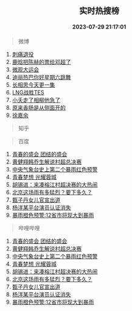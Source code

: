 <div align="center"><h2>实时热搜榜</h2><h4>2023-07-29 21:17:01</h4></div>

> 微博  

1. [刺痛退役](https://s.weibo.com/weibo?q=%23%E5%88%BA%E7%97%9B%E9%80%80%E5%BD%B9%23&t=31&band_rank=1&Refer=top)<br />
2. [鹿晗把陈赫的票给邓超了](https://s.weibo.com/weibo?q=%23%E9%B9%BF%E6%99%97%E6%8A%8A%E9%99%88%E8%B5%AB%E7%9A%84%E7%A5%A8%E7%BB%99%E9%82%93%E8%B6%85%E4%BA%86%23&t=31&band_rank=2&Refer=top)<br />
3. [微观大运会](https://s.weibo.com/weibo?q=%23%E5%BE%AE%E8%A7%82%E5%A4%A7%E8%BF%90%E4%BC%9A%23&t=31&band_rank=3&Refer=top)<br />
4. [迪丽热巴你好星期六跳舞](https://s.weibo.com/weibo?q=%23%E8%BF%AA%E4%B8%BD%E7%83%AD%E5%B7%B4%E4%BD%A0%E5%A5%BD%E6%98%9F%E6%9C%9F%E5%85%AD%E8%B7%B3%E8%88%9E%23&t=31&band_rank=4&Refer=top)<br />
5. [长相思今天更一集](https://s.weibo.com/weibo?q=%23%E9%95%BF%E7%9B%B8%E6%80%9D%E4%BB%8A%E5%A4%A9%E6%9B%B4%E4%B8%80%E9%9B%86%23&t=31&band_rank=5&Refer=top)<br />
6. [LNG战胜TES](https://s.weibo.com/weibo?q=%23LNG%E6%88%98%E8%83%9CTES%23&t=31&band_rank=6&Refer=top)<br />
7. [小夭走了相柳他急了](https://s.weibo.com/weibo?q=%23%E5%B0%8F%E5%A4%AD%E8%B5%B0%E4%BA%86%E7%9B%B8%E6%9F%B3%E4%BB%96%E6%80%A5%E4%BA%86%23&t=31&band_rank=7&Refer=top)<br />
8. [原来香肠是从侧面开的](https://s.weibo.com/weibo?q=%23%E5%8E%9F%E6%9D%A5%E9%A6%99%E8%82%A0%E6%98%AF%E4%BB%8E%E4%BE%A7%E9%9D%A2%E5%BC%80%E7%9A%84%23&t=31&band_rank=8&Refer=top)<br />
9. [徐嘉余](https://s.weibo.com/weibo?q=%E5%BE%90%E5%98%89%E4%BD%99&t=31&band_rank=9&Refer=top)<br />

> 知乎  


> 百度  

1. [青春的盛会 团结的盛会](https://www.baidu.com/s?wd=%E9%9D%92%E6%98%A5%E7%9A%84%E7%9B%9B%E4%BC%9A+%E5%9B%A2%E7%BB%93%E7%9A%84%E7%9B%9B%E4%BC%9A&sa=fyb_news&rsv_dl=fyb_news)<br />
2. [黄健翔韩乔生解说村超总决赛](https://www.baidu.com/s?wd=%E9%BB%84%E5%81%A5%E7%BF%94%E9%9F%A9%E4%B9%94%E7%94%9F%E8%A7%A3%E8%AF%B4%E6%9D%91%E8%B6%85%E6%80%BB%E5%86%B3%E8%B5%9B&sa=fyb_news&rsv_dl=fyb_news)<br />
3. [中央气象台史上第二个暴雨红色预警](https://www.baidu.com/s?wd=%E4%B8%AD%E5%A4%AE%E6%B0%94%E8%B1%A1%E5%8F%B0%E5%8F%B2%E4%B8%8A%E7%AC%AC%E4%BA%8C%E4%B8%AA%E6%9A%B4%E9%9B%A8%E7%BA%A2%E8%89%B2%E9%A2%84%E8%AD%A6&sa=fyb_news&rsv_dl=fyb_news)<br />
4. [青春梦想 光耀蓉城](https://www.baidu.com/s?wd=%E9%9D%92%E6%98%A5%E6%A2%A6%E6%83%B3+%E5%85%89%E8%80%80%E8%93%89%E5%9F%8E&sa=fyb_news&rsv_dl=fyb_news)<br />
5. [胡锡进：来凑榕江村超决赛的大热闹](https://www.baidu.com/s?wd=%E8%83%A1%E9%94%A1%E8%BF%9B%EF%BC%9A%E6%9D%A5%E5%87%91%E6%A6%95%E6%B1%9F%E6%9D%91%E8%B6%85%E5%86%B3%E8%B5%9B%E7%9A%84%E5%A4%A7%E7%83%AD%E9%97%B9&sa=fyb_news&rsv_dl=fyb_news)<br />
6. [北京这场雨有多猛烈？要下多久？](https://www.baidu.com/s?wd=%E5%8C%97%E4%BA%AC%E8%BF%99%E5%9C%BA%E9%9B%A8%E6%9C%89%E5%A4%9A%E7%8C%9B%E7%83%88%EF%BC%9F%E8%A6%81%E4%B8%8B%E5%A4%9A%E4%B9%85%EF%BC%9F&sa=fyb_news&rsv_dl=fyb_news)<br />
7. [甄子丹女儿官宣出道](https://www.baidu.com/s?wd=%E7%94%84%E5%AD%90%E4%B8%B9%E5%A5%B3%E5%84%BF%E5%AE%98%E5%AE%A3%E5%87%BA%E9%81%93&sa=fyb_news&rsv_dl=fyb_news)<br />
8. [杨洋某平台演员认证消失](https://www.baidu.com/s?wd=%E6%9D%A8%E6%B4%8B%E6%9F%90%E5%B9%B3%E5%8F%B0%E6%BC%94%E5%91%98%E8%AE%A4%E8%AF%81%E6%B6%88%E5%A4%B1&sa=fyb_news&rsv_dl=fyb_news)<br />
9. [暴雨橙色预警:12省市将现大到暴雨](https://www.baidu.com/s?wd=%E6%9A%B4%E9%9B%A8%E6%A9%99%E8%89%B2%E9%A2%84%E8%AD%A6%3A12%E7%9C%81%E5%B8%82%E5%B0%86%E7%8E%B0%E5%A4%A7%E5%88%B0%E6%9A%B4%E9%9B%A8&sa=fyb_news&rsv_dl=fyb_news)<br />

> 哔哩哔哩  

1. [青春的盛会 团结的盛会](https://www.baidu.com/s?wd=%E9%9D%92%E6%98%A5%E7%9A%84%E7%9B%9B%E4%BC%9A+%E5%9B%A2%E7%BB%93%E7%9A%84%E7%9B%9B%E4%BC%9A&sa=fyb_news&rsv_dl=fyb_news)<br />
2. [黄健翔韩乔生解说村超总决赛](https://www.baidu.com/s?wd=%E9%BB%84%E5%81%A5%E7%BF%94%E9%9F%A9%E4%B9%94%E7%94%9F%E8%A7%A3%E8%AF%B4%E6%9D%91%E8%B6%85%E6%80%BB%E5%86%B3%E8%B5%9B&sa=fyb_news&rsv_dl=fyb_news)<br />
3. [中央气象台史上第二个暴雨红色预警](https://www.baidu.com/s?wd=%E4%B8%AD%E5%A4%AE%E6%B0%94%E8%B1%A1%E5%8F%B0%E5%8F%B2%E4%B8%8A%E7%AC%AC%E4%BA%8C%E4%B8%AA%E6%9A%B4%E9%9B%A8%E7%BA%A2%E8%89%B2%E9%A2%84%E8%AD%A6&sa=fyb_news&rsv_dl=fyb_news)<br />
4. [青春梦想 光耀蓉城](https://www.baidu.com/s?wd=%E9%9D%92%E6%98%A5%E6%A2%A6%E6%83%B3+%E5%85%89%E8%80%80%E8%93%89%E5%9F%8E&sa=fyb_news&rsv_dl=fyb_news)<br />
5. [胡锡进：来凑榕江村超决赛的大热闹](https://www.baidu.com/s?wd=%E8%83%A1%E9%94%A1%E8%BF%9B%EF%BC%9A%E6%9D%A5%E5%87%91%E6%A6%95%E6%B1%9F%E6%9D%91%E8%B6%85%E5%86%B3%E8%B5%9B%E7%9A%84%E5%A4%A7%E7%83%AD%E9%97%B9&sa=fyb_news&rsv_dl=fyb_news)<br />
6. [北京这场雨有多猛烈？要下多久？](https://www.baidu.com/s?wd=%E5%8C%97%E4%BA%AC%E8%BF%99%E5%9C%BA%E9%9B%A8%E6%9C%89%E5%A4%9A%E7%8C%9B%E7%83%88%EF%BC%9F%E8%A6%81%E4%B8%8B%E5%A4%9A%E4%B9%85%EF%BC%9F&sa=fyb_news&rsv_dl=fyb_news)<br />
7. [甄子丹女儿官宣出道](https://www.baidu.com/s?wd=%E7%94%84%E5%AD%90%E4%B8%B9%E5%A5%B3%E5%84%BF%E5%AE%98%E5%AE%A3%E5%87%BA%E9%81%93&sa=fyb_news&rsv_dl=fyb_news)<br />
8. [杨洋某平台演员认证消失](https://www.baidu.com/s?wd=%E6%9D%A8%E6%B4%8B%E6%9F%90%E5%B9%B3%E5%8F%B0%E6%BC%94%E5%91%98%E8%AE%A4%E8%AF%81%E6%B6%88%E5%A4%B1&sa=fyb_news&rsv_dl=fyb_news)<br />
9. [暴雨橙色预警:12省市将现大到暴雨](https://www.baidu.com/s?wd=%E6%9A%B4%E9%9B%A8%E6%A9%99%E8%89%B2%E9%A2%84%E8%AD%A6%3A12%E7%9C%81%E5%B8%82%E5%B0%86%E7%8E%B0%E5%A4%A7%E5%88%B0%E6%9A%B4%E9%9B%A8&sa=fyb_news&rsv_dl=fyb_news)<br />
